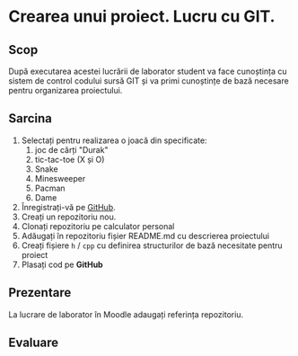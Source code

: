 # Crearea unui proiect. Lucru cu GIT.

## Scop

După executarea acestei lucrării de laborator student va face cunoștința cu sistem de control codului sursă GIT și va primi cunoștințe de bază necesare pentru organizarea proiectului.

## Sarcina

1. Selectați pentru realizarea o joacă din specificate:
   1. joc de cărți "Durak"
   2. tic-tac-toe (X și O)
   3. Snake
   4. Minesweeper
   5. Pacman
   6. Dame
2. Înregistrați-vă pe [GitHub](https://github.com/).
3. Creați un repozitoriu nou.
4. Clonați repozitoriu pe calculator personal
5. Adăugați în repozitoriu fișier README.md cu descrierea proiectului
6. Creați fișiere  `h` / `cpp` cu definirea structurilor de bază necesitate pentru proiect
7. Plasați cod pe __GitHub__

## Prezentare

La lucrare de laborator în Moodle adaugați referința repozitoriu.

## Evaluare